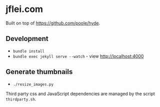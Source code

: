 # jflei.com

Built on top of <https://github.com/poole/hyde>.

## Development
- `bundle install`
- `bundle exec jekyll serve --watch` - view <http://localhost:4000>

## Generate thumbnails
- `./resize_images.py`

Third party css and JavaScript dependencies are managed by the script `thirdparty.sh`.
